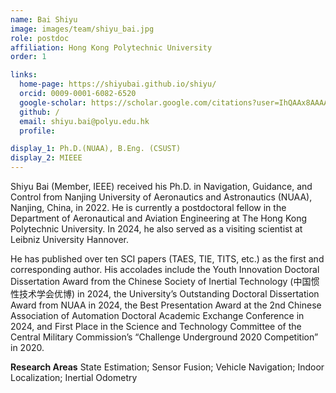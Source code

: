 ```yaml
---
name: Bai Shiyu
image: images/team/shiyu_bai.jpg
role: postdoc
affiliation: Hong Kong Polytechnic University
order: 1

links:
  home-page: https://shiyubai.github.io/shiyu/
  orcid: 0009-0001-6082-6520
  google-scholar: https://scholar.google.com/citations?user=IhQAAx8AAAAJ&hl=en&oi=ao
  github: /
  email: shiyu.bai@polyu.edu.hk
  profile: 

display_1: Ph.D.(NUAA), B.Eng. (CSUST)
display_2: MIEEE
---
```


<!--  Add a short self introduction here -->
<!-- Like Research Areas -->

Shiyu Bai (Member, IEEE) received his Ph.D. in Navigation, Guidance, and Control from Nanjing University of Aeronautics and Astronautics (NUAA), Nanjing, China, in 2022. He is currently a postdoctoral fellow in the Department of Aeronautical and Aviation Engineering at The Hong Kong Polytechnic University. In 2024, he also served as a visiting scientist at Leibniz University Hannover.

He has published over ten SCI papers (TAES, TIE, TITS, etc.) as the first and corresponding author. His accolades include the Youth Innovation Doctoral Dissertation Award from the Chinese Society of Inertial Technology (中国惯性技术学会优博) in 2024, the University’s Outstanding Doctoral Dissertation Award from NUAA in 2024, the Best Presentation Award at the 2nd Chinese Association of Automation Doctoral Academic Exchange Conference in 2024, and First Place in the Science and Technology Committee of the Central Military Commission’s “Challenge Underground 2020 Competition” in 2020.

**Research Areas**
State Estimation; Sensor Fusion; Vehicle Navigation; Indoor Localization; Inertial Odometry
